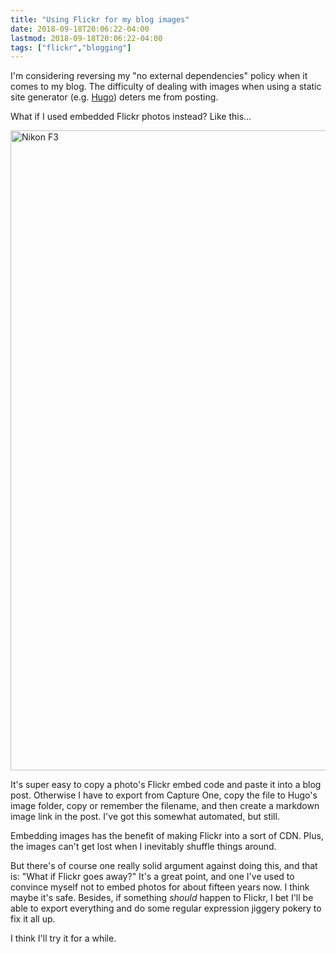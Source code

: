 ```yaml
---
title: "Using Flickr for my blog images"
date: 2018-09-18T20:06:22-04:00
lastmod: 2018-09-18T20:06:22-04:00
tags: ["flickr","blogging"]
---
```


I'm considering reversing my "no external dependencies" policy when it comes to my blog. The difficulty of dealing with images when using a static site generator (e.g. [Hugo](https://gohugo.io)) deters me from posting.

What if I used embedded Flickr photos instead? Like this...

<a data-flickr-embed="true" data-footer="true"  href="https://www.flickr.com/photos/jbaty/26577328563/in/dateposted-public/" title="Nikon F3"><img src="https://farm8.staticflickr.com/7789/26577328563_3ee4219452_b.jpg" width="1024" height="1024" alt="Nikon F3"></a><script async src="//embedr.flickr.com/assets/client-code.js" charset="utf-8"></script>

It's super easy to copy a photo's Flickr embed code and paste it into a blog post. Otherwise I have to export from Capture One, copy the file to Hugo's image folder, copy or remember the filename, and then create a markdown image link in the post. I've got this somewhat automated, but still.

Embedding images has the benefit of making Flickr into a sort of CDN. Plus, the images can't get lost when I inevitably shuffle things around.

But there's of course one really solid argument against doing this, and that is: "What if Flickr goes away?" It's a great point, and one I've used to convince myself not to embed photos for about fifteen years now. I think maybe it's safe. Besides, if something _should_ happen to Flickr, I bet I'll be able to export everything and do some regular expression jiggery pokery to fix it all up.

I think I'll try it for a while.

